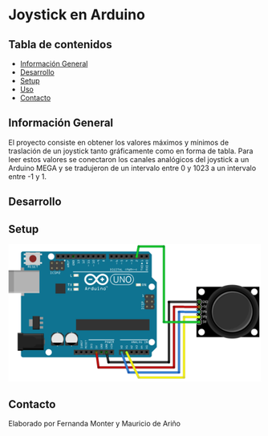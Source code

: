 # Joystick en Arduino
## Tabla de contenidos 
* [Información General](#información-general)
* [Desarrollo](#desarrollo)
* [Setup](#setup)
* [Uso](#uso)
* [Contacto](#contacto)
## Información General
El proyecto consiste en obtener los valores máximos y mínimos de traslación de un joystick tanto gráficamente como en forma de tabla. Para leer estos valores se conectaron los canales analógicos del joystick a un Arduino MEGA y se tradujeron de un intervalo entre 0 y 1023 a un intervalo entre -1 y 1.
## Desarrollo
## Setup
![Diagrama](https://github.com/fmonter11/Joystick-en-Arduino/blob/main/Imagenes/Diagrama.png)
## Contacto
Elaborado por Fernanda Monter y Mauricio de Ariño
